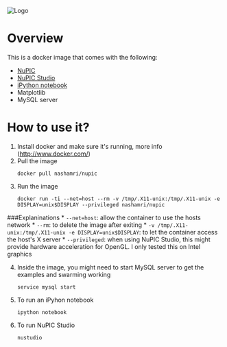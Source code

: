 ![Logo](http://www.nass3r.com/images/docker_nupic.png")

# Overview
This is a docker image that comes with the following:
- [NuPIC](https://github.com/numenta/nupic)
- [NuPIC Studio](https://github.com/nupic-community/nupic.studio)
- [iPython notebook](https://github.com/ipython/ipython)
- Matplotlib
- MySQL server

# How to use it?
1.  Install docker and make sure it's running, more info (http://www.docker.com/)
2.  Pull the image
    ````
    docker pull nashamri/nupic
    ````
3. Run the image
    ```
    docker run -ti --net=host --rm -v /tmp/.X11-unix:/tmp/.X11-unix -e DISPLAY=unix$DISPLAY --privileged nashamri/nupic
    ```
###Explaninations
    * `--net=host`: allow the container to use the hosts network
    * `--rm`: to delete the image after exiting
    * `-v /tmp/.X11-unix:/tmp/.X11-unix -e DISPLAY=unix$DISPLAY`: to let the container access the host's X server
    * `--privileged`: when using NuPIC Studio, this might provide hardware acceleration for OpenGL. I only tested this on Intel graphics

4. Inside the image, you might need to start MySQL server to get the examples and swarming working
    ```
    service mysql start
    ```
5. To run an iPyhon notebook
    ```
    ipython notebook
    ```
6. To run NuPIC Studio
    ```
    nustudio
    ```
